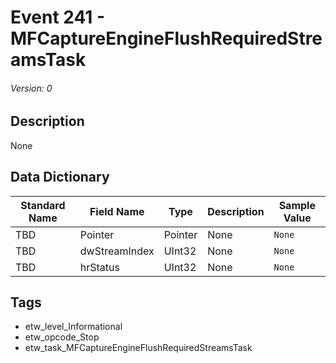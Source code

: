 # Event 241 - MFCaptureEngineFlushRequiredStreamsTask
###### Version: 0

## Description
None

## Data Dictionary
|Standard Name|Field Name|Type|Description|Sample Value|
|---|---|---|---|---|
|TBD|Pointer|Pointer|None|`None`|
|TBD|dwStreamIndex|UInt32|None|`None`|
|TBD|hrStatus|UInt32|None|`None`|

## Tags
* etw_level_Informational
* etw_opcode_Stop
* etw_task_MFCaptureEngineFlushRequiredStreamsTask